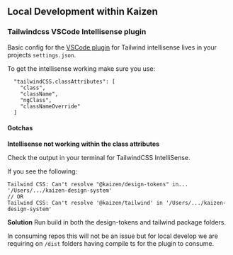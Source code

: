 
## Local Development within Kaizen

### Tailwindcss VSCode Intellisense plugin

Basic config for the [VSCode plugin](https://marketplace.visualstudio.com/items?itemName=bradlc.vscode-tailwindcss) for Tailwind intellisense lives in your projects `settings.json`.

To get the intellisense working make sure you use:

```
  "tailwindCSS.classAttributes": [
    "class",
    "className",
    "ngClass",
    "classNameOverride"
  ]
```

#### Gotchas

**Intellisense not working within the class attributes**

Check the output in your terminal for TailwindCSS IntelliSense.

If you see the following:

```
Tailwind CSS: Can't resolve "@kaizen/design-tokens" in... '/Users/.../kaizen-design-system'
// OR
Tailwind CSS: Can't resolve '@kaizen/tailwind' in '/Users/.../kaizen-design-system'
```

**Solution**
Run build in both the design-tokens and tailwind package folders.

In consuming repos this will not be an issue but for local develop we are requiring on `/dist` folders having compile ts for the plugin to consume.

<br>
